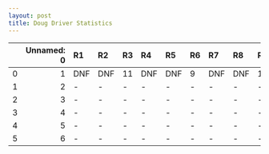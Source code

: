 ```yaml
---
layout: post 
title: Doug Driver Statistics
--- 
```


|    |   Unnamed: 0 | R1   | R2   | R3   | R4   | R5   | R6   | R7   | R8   | R9   | R10   | R11   | R12   |
|---:|-------------:|:-----|:-----|:-----|:-----|:-----|:-----|:-----|:-----|:-----|:------|:------|:------|
|  0 |            1 | DNF  | DNF  | 11   | DNF  | DNF  | 9    | DNF  | DNF  | 10   | 16    | DNF   | 11    |
|  1 |            2 | -    | -    | -    | -    | -    | -    | -    | -    | -    | -     | -     | -     |
|  2 |            3 | -    | -    | -    | -    | -    | -    | -    | -    | -    | -     | -     | -     |
|  3 |            4 | -    | -    | -    | -    | -    | -    | -    | -    | -    | -     | -     | -     |
|  4 |            5 | -    | -    | -    | -    | -    | -    | -    | -    | -    | -     | -     | -     |
|  5 |            6 | -    | -    | -    | -    | -    | -    | -    | -    | -    | nan   | nan   | nan   |